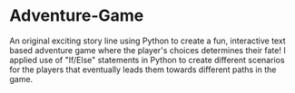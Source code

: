 # Adventure-Game
An original exciting story line using Python to create a fun, interactive text based adventure game where the player's choices determines their fate!
I applied use of "If/Else" statements in Python to create different scenarios for the players that eventually leads them towards different paths in the game.
